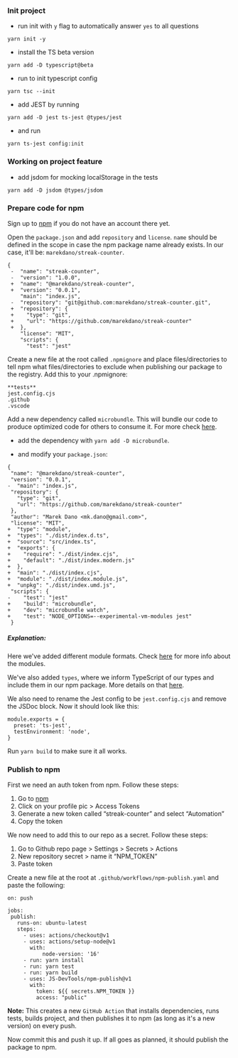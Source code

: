 ### Init project

- run init with `y` flag to automatically answer `yes` to all questions

```
yarn init -y
```

- install the TS beta version

```
yarn add -D typescript@beta
```

- run to init typescript config

```
yarn tsc --init
```

- add JEST by running

```
yarn add -D jest ts-jest @types/jest
```

- and run 

```
yarn ts-jest config:init
```

### Working on project feature

- add jsdom for mocking localStorage in the tests

```
yarn add -D jsdom @types/jsdom
```

### Prepare code for npm

Sign up to [npm](https://www.npmjs.com/) if you do not have an account there yet.

Open the `package.json` and add `repository` and `license`. `name` should be defined in the scope in case the npm package name already exists. In our case, it'll be: `marekdano/streak-counter`.

```
{
 -  "name": "streak-counter",
 -  "version": "1.0.0",
 +  "name": "@marekdano/streak-counter",
 +  "version": "0.0.1",
    "main": "index.js",
 -  "repository": "git@github.com:marekdano/streak-counter.git",
 +  "repository": {
 +    "type": "git",
 +    "url": "https://github.com/marekdano/streak-counter"
 +  },
    "license": "MIT",
    "scripts": {
      "test": "jest"
```

Create a new file at the root called `.npmignore` and place files/directories to tell npm what files/directories to exclude when publishing our package to the registry. Add this to your .npmignore:

```
**tests**
jest.config.cjs
.github
.vscode
```

Add a new dependency called `microbundle`. This will bundle our code to produce optimized code for others to consume it. For more check [here](https://github.com/developit/microbundle).

- add the dependency with `yarn add -D microbundle`. 
  
- and modify your `package.json`:

```
{
 "name": "@marekdano/streak-counter",
 "version": "0.0.1",
-  "main": "index.js",
 "repository": {
   "type": "git",
   "url": "https://github.com/marekdano/streak-counter"
 },
 "author": "Marek Dano <mk.dano@gmail.com>",
 "license": "MIT",
+  "type": "module",
+  "types": "./dist/index.d.ts",
+  "source": "src/index.ts",
+  "exports": {
+    "require": "./dist/index.cjs",
+    "default": "./dist/index.modern.js"
+  },
+  "main": "./dist/index.cjs",
+  "module": "./dist/index.module.js",
+  "unpkg": "./dist/index.umd.js",
 "scripts": {
-    "test": "jest"
+    "build": "microbundle",
+    "dev": "microbundle watch",
+    "test": "NODE_OPTIONS=--experimental-vm-modules jest"
 }
```

##### Explanation: 

Here we've added different module formats. Check [here](https://irian.to/blogs/what-are-cjs-amd-umd-and-esm-in-javascript/) for more info about the modules.

We've also added `types`, where we inform TypeScript of our types and include them in our npm package. More details on that [here](https://www.typescriptlang.org/docs/handbook/declaration-files/publishing.html).

We also need to rename the Jest config to be `jest.config.cjs` and remove the JSDoc block. Now it should look like this:

```
module.exports = {
  preset: 'ts-jest',
  testEnvironment: 'node',
}
```

Run `yarn build` to make sure it all works.

### Publish to npm

First we need an auth token from npm. Follow these steps:

1. Go to [npm](https://www.npmjs.com/)
2. Click on your profile pic > Access Tokens
3. Generate a new token called “streak-counter” and select “Automation”
4. Copy the token

We now need to add this to our repo as a secret. Follow these steps:

1. Go to Github repo page > Settings > Secrets > Actions
2. New repository secret > name it “NPM_TOKEN”
3. Paste token

Create a new file at the root at `.github/workflows/npm-publish.yaml` and paste the following:

```
on: push

jobs:
 publish:
   runs-on: ubuntu-latest
   steps:
     - uses: actions/checkout@v1
     - uses: actions/setup-node@v1
       with:
           node-version: '16'
     - run: yarn install
     - run: yarn test
     - run: yarn build
     - uses: JS-DevTools/npm-publish@v1
       with:
         token: ${{ secrets.NPM_TOKEN }}
         access: "public"
```

**Note:** This creates a new `GitHub Action` that installs dependencies, runs tests, builds project, and then publishes it to npm (as long as it's a new version) on every push.

Now commit this and push it up. If all goes as planned, it should publish the package to npm.
